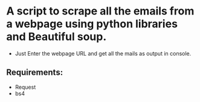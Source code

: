 # A script to scrape all the emails from a webpage using python libraries and Beautiful soup.
- Just Enter the webpage URL and get all the mails as output in console.

## Requirements:
- Request
- bs4
